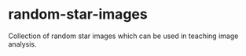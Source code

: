 # random-star-images
Collection of random star images which can be used in teaching image analysis.
